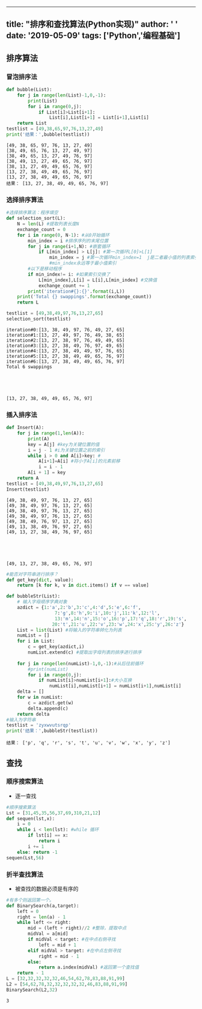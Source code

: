 
---
title: "排序和查找算法(Python实现)"
author: ' '
date: '2019-05-09'
tags: ['Python','编程基础']
---

## 排序算法

### 冒泡排序法


```python
def bubble(List):
    for j in range(len(List)-1,0,-1):
        print(List)
        for i in range(0,j):
            if List[i]>List[i+1]:
                List[i],List[i+1] = List[i+1],List[i]
    return List 
testlist = [49,38,65,97,76,13,27,49]
print('结果：',bubble(testlist))
```

    [49, 38, 65, 97, 76, 13, 27, 49]
    [38, 49, 65, 76, 13, 27, 49, 97]
    [38, 49, 65, 13, 27, 49, 76, 97]
    [38, 49, 13, 27, 49, 65, 76, 97]
    [38, 13, 27, 49, 49, 65, 76, 97]
    [13, 27, 38, 49, 49, 65, 76, 97]
    [13, 27, 38, 49, 49, 65, 76, 97]
    结果： [13, 27, 38, 49, 49, 65, 76, 97]
    

### 选择排序算法


```python
#选择排序算法：程序填空
def selection_sort(L):
    N = len(L) #提取列表长度N
    exchange_count = 0
    for i in range(0, N-1): #从0开始循环
        min_index = i #排序序列的末尾位置
        for j in range(i+1,N): #嵌套循环
            if L[min_index] > L[j]: #第一次循环L[0]>L[1] 
                min_index = j #第一次循环min_index=1  j是二者最小值的列表索引。   
                #min_index永远等于最小值索引
        #以下是移动程序
        if min_index!= i: #如果索引交换了
            L[min_index],L[i] = L[i],L[min_index] #交换值
            exchange_count += 1
        print('iteration#{}:{}'.format(i,L))
    print('Total {} swappings'.format(exchange_count))
    return L

testlist = [49,38,49,97,76,13,27,65]
selection_sort(testlist)
```

    iteration#0:[13, 38, 49, 97, 76, 49, 27, 65]
    iteration#1:[13, 27, 49, 97, 76, 49, 38, 65]
    iteration#2:[13, 27, 38, 97, 76, 49, 49, 65]
    iteration#3:[13, 27, 38, 49, 76, 97, 49, 65]
    iteration#4:[13, 27, 38, 49, 49, 97, 76, 65]
    iteration#5:[13, 27, 38, 49, 49, 65, 76, 97]
    iteration#6:[13, 27, 38, 49, 49, 65, 76, 97]
    Total 6 swappings
    




    [13, 27, 38, 49, 49, 65, 76, 97]



### 插入排序法


```python
def Insert(A):
    for j in range(1,len(A)):
        print(A)
        key = A[j] #key为关键位置的值
        i = j - 1 #i为关键位置之前的索引
        while i > 0 and A[i]>key: #
            A[i+1]=A[i] #将小于A[i]的元素前移
            i = i - 1 
        A[i + 1] = key
    return A
testlist = [49,38,49,97,76,13,27,65]
Insert(testlist)
```

    [49, 38, 49, 97, 76, 13, 27, 65]
    [49, 38, 49, 97, 76, 13, 27, 65]
    [49, 38, 49, 97, 76, 13, 27, 65]
    [49, 38, 49, 97, 76, 13, 27, 65]
    [49, 38, 49, 76, 97, 13, 27, 65]
    [49, 13, 38, 49, 76, 97, 27, 65]
    [49, 13, 27, 38, 49, 76, 97, 65]
    




    [49, 13, 27, 38, 49, 65, 76, 97]




```python
#能否对字符串进行排序？
def get_key(dict, value):
    return [k for k, v in dict.items() if v == value]

def bubbleStr(List):
    # 输入字母顺序字典对象
    azdict = {1:'a',2:'b',3:'c',4:'d',5:'e',6:'f',
                  7:'g',8:'h',9:'i',10:'j',11:'k',12:'l',
                  13:'m',14:'n',15:'o',16:'p',17:'q',18:'r',19:'s',
                 20:'t',21:'u',22:'v',23:'w',24:'x',25:'y',26:'z'}   
    List = list(List) #将输入的字符串转化为列表
    numList = []
    for i in List:
        c = get_key(azdict,i)
        numList.extend(c) #提取出字母列表的排序进行排序
        
    for j in range(len(numList)-1,0,-1):#从后往前循环
        #print(numList)
        for i in range(0,j):
            if numList[i]>numList[i+1]:#大小互换
                numList[i],numList[i+1] = numList[i+1],numList[i]
    delta = []
    for w in numList:
        c = azdict.get(w)
        delta.append(c)
    return delta
#输入为字符串
testlist = 'zyxwvutsrqp'
print('结果：',bubbleStr(testlist))
```

    结果： ['p', 'q', 'r', 's', 't', 'u', 'v', 'w', 'x', 'y', 'z']
    

## 查找

### 顺序搜索算法

+ 逐一查找


```python
#顺序搜索算法
Lst = [31,45,35,56,37,69,310,21,12]
def sequen(lst,x):
    i = 0
    while i < len(lst): #while 循环
        if lst[i] == x:
            return i
        i += 1
    else: return -1
sequen(Lst,56)
```

### 折半查找算法

+ 被查找的数据必须是有序的


```python
#有多个则返回第一个。
def BinarySearch(a,target):
    left = 0
    right = len(a) - 1
    while left <= right:
        mid = (left + right)//2 #整除，提取中点
        midVal = a[mid]
        if midVal < target: #在中点右侧寻找
            left = mid + 1
        elif midVal > target: #在中点左侧寻找
            right = mid - 1
        else:
            return a.index(midVal) #返回第一个查找值
    return - 1
L = [32,32,32,32,32,46,54,62,78,83,88,91,99]
L2 = [54,62,78,32,32,32,32,32,46,83,88,91,99]
BinarySearch(L2,32)
```




    3


